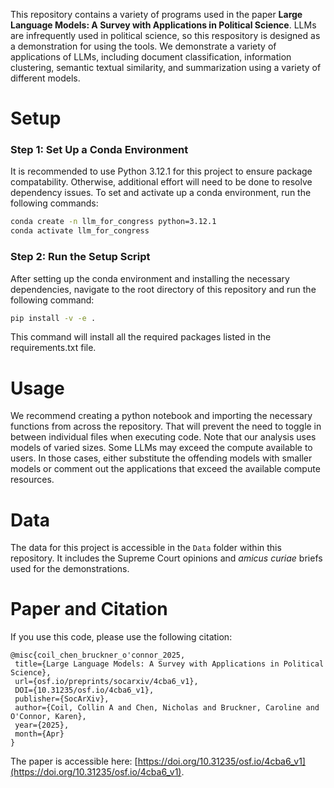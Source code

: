 This repository contains a variety of programs used in the paper **Large Language Models: A Survey with Applications in Political Science**. LLMs are infrequently used in political science, so this respository is designed as a demonstration for using the tools. We demonstrate a variety of applications of LLMs, including document classification, information clustering, semantic textual similarity, and summarization using a variety of different models.  

# Setup
### Step 1: Set Up a Conda Environment
It is recommended to use Python 3.12.1 for this project to ensure package compatability. Otherwise, additional effort will need to be done to resolve dependency issues. To set and activate up a conda environment, run the following commands:

```bash
conda create -n llm_for_congress python=3.12.1
conda activate llm_for_congress
```

### Step 2: Run the Setup Script
After setting up the conda environment and installing the necessary dependencies, navigate to the root directory of this repository and run the following command:

```bash
pip install -v -e .
```
This command will install all the required packages listed in the requirements.txt file.

# Usage
We recommend creating a python notebook and importing the necessary functions from across the repository. That will prevent the need to toggle in between individual files when executing code. Note that our analysis uses models of varied sizes. Some LLMs may exceed the compute available to users. In those cases, either substitute the offending models with smaller models or comment out the applications that exceed the available compute resources. 

# Data
The data for this project is accessible in the `Data` folder within this repository. It includes the Supreme Court opinions and *amicus curiae* briefs used for the demonstrations. 

# Paper and Citation
If you use this code, please use the following citation: 

```
@misc{coil_chen_bruckner_o'connor_2025,
 title={Large Language Models: A Survey with Applications in Political Science},
 url={osf.io/preprints/socarxiv/4cba6_v1},
 DOI={10.31235/osf.io/4cba6_v1},
 publisher={SocArXiv},
 author={Coil, Collin A and Chen, Nicholas and Bruckner, Caroline and O'Connor, Karen},
 year={2025},
 month={Apr}
}
```
The paper is accessible here: [https://doi.org/10.31235/osf.io/4cba6_v1](https://doi.org/10.31235/osf.io/4cba6_v1).
